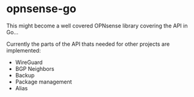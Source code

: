 # opnsense-go

This might become a well covered OPNsense library covering the API in Go...

Currently the parts of the API thats needed for other projects are implemented:

* WireGuard
* BGP Neighbors
* Backup
* Package management
* Alias
